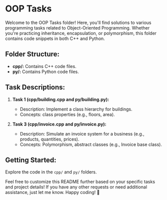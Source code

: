 # OOP Tasks

Welcome to the OOP Tasks folder! Here, you'll find solutions to various programming tasks related to Object-Oriented Programming. Whether you're practicing inheritance, encapsulation, or polymorphism, this folder contains code snippets in both C++ and Python.

## Folder Structure:

- **cpp/:** Contains C++ code files.
- **py/:** Contains Python code files.

## Task Descriptions:

1. **Task 1 (cpp/building.cpp and py/building.py):**
   - Description: Implement a class hierarchy for buildings.
   - Concepts: class properties (e.g., floors, area).


2. **Task 3 (cpp/invoice.cpp and py/invoice.py):**
   - Description: Simulate an invoice system for a business (e.g., products, quantities, prices).
   - Concepts: Polymorphism, abstract classes (e.g., Invoice base class).


## Getting Started:

Explore the code in the `cpp/` and `py/` folders.

Feel free to customize this README further based on your specific tasks and project details! If you have any other requests or need additional assistance, just let me know. Happy coding! 🚀




